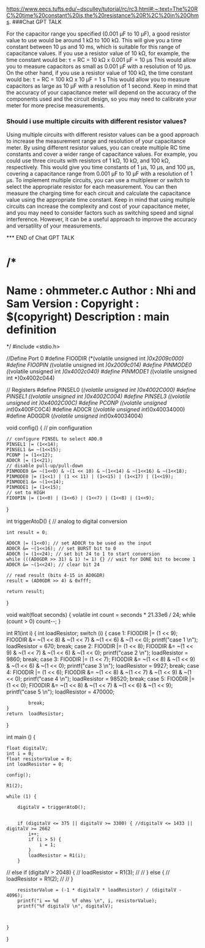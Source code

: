 
https://www.eecs.tufts.edu/~dsculley/tutorial/rc/rc3.html#:~:text=The%20RC%20time%20constant%20is,the%20resistance%20R%2C%20in%20Ohms.
###Chat GPT TALK

For the capacitor range you specified (0.001 μF to 10 μF), a good resistor value to use would be around 1 kΩ to 100 kΩ. 
This will give you a time constant between 10 μs and 10 ms, which is suitable for this range of capacitance values.
If you use a resistor value of 10 kΩ, for example, the time constant would be: τ = RC = 10 kΩ x 0.001 μF = 10 μs
This would allow you to measure capacitors as small as 0.001 μF with a resolution of 10 μs.
On the other hand, if you use a resistor value of 100 kΩ, the time constant would be: τ = RC = 100 kΩ x 10 μF = 1 s
This would allow you to measure capacitors as large as 10 μF with a resolution of 1 second. Keep in mind that the accuracy 
of your capacitance meter will depend on the accuracy of the components used and the circuit design, so you may need to calibrate 
your meter for more precise measurements.




### Should i use multiple circuits with different resistor values?

Using multiple circuits with different resistor values can be a good approach to increase the measurement range and resolution of 
your capacitance meter. By using different resistor values, you can create multiple RC time constants and cover a wider range of 
capacitance values. For example, you could use three circuits with resistors of 1 kΩ, 10 kΩ, and 100 kΩ, respectively. This would 
give you time constants of 1 μs, 10 μs, and 100 μs, covering a capacitance range from 0.001 μF to 10 μF with a resolution of 1 μs.
To implement multiple circuits, you can use a multiplexer or switch to select the appropriate resistor for each measurement. You can 
then measure the charging time for each circuit and calculate the capacitance value using the appropriate time constant.
Keep in mind that using multiple circuits can increase the complexity and cost of your capacitance meter, and you may need to consider
factors such as switching speed and signal interference. However, it can be a useful approach to improve the accuracy and versatility of 
your measurements.


*** END of Chat GPT TALK

/*
===============================================================================
 Name        : ohmmeter.c
 Author      : Nhi and Sam
 Version     :
 Copyright   : $(copyright)
 Description : main definition
===============================================================================
*/
#include <stdio.h>

//Define Port 0
#define FIO0DIR (*(volatile unsigned int *)0x2009c000)
#define FIO0PIN (*(volatile unsigned int *)0x2009c014)
#define PINMODE0 (*(volatile unsigned int *)0x4002c040)
#define PINMODE1 (*(volatile unsigned int *)0x4002c044)

// Registers
#define PINSEL0 (*(volatile unsigned int *)0x4002C000)
#define PINSEL1 (*(volatile unsigned int *)0x4002C004)
#define PINSEL3 (*(volatile unsigned int *)0x4002C00C)
#define PCONP (*(volatile unsigned int*)0x400FC0C4)
#define AD0CR (*(volatile unsigned int*)0x40034000)
#define AD0GDR (*(volatile unsigned int*)0x40034004)

void config() { // pin configuration

    // configure PINSEL to select AD0.0
    PINSEL1 |= (1<<14);
    PINSEL1 &= ~(1<<15);
    PCONP |= (1<<12);
    AD0CR |= (1<<21);
    // disable pull-up/pull-down
    PINMODE0 &= ~(1<<0) & ~(1 << 10) & ~(1<<14) & ~(1<<16) & ~(1<<18);
    PINMODE0 |=	(1<<1) | (1 << 11) | (1<<15) | (1<<17) | (1<<19);
    PINMODE1 &= ~(1<<14);
    PINMODE1 |= (1<<15);
    // set to HIGH
    FIO0PIN |= (1<<0) | (1<<6) | (1<<7) | (1<<8) | (1<<9);
}

int triggerAtoD() { // analog to digital conversion

	int result = 0;

	AD0CR |= (1<<0); // set AD0CR to be used as the input
	AD0CR &= ~(1<<16); // set BURST bit to 0
	AD0CR |= (1<<24); // set bit 24 to 1 to start conversion
	while (((AD0GDR >> 31) & 1) != 1) {} // wait for DONE bit to become 1
	AD0CR &= ~(1<<24); // clear bit 24

    // read result (bits 4-15 in AD0GDR)
	result = (AD0GDR >> 4) & 0xfff;

    return result;
}

void wait(float seconds) {
    volatile int count = seconds * 21.33e6 / 24;
    while (count > 0) count--;
}

int R1(int i) {
	int loadResistor;
	switch (i) {
		case 1:
			FIO0DIR |= (1 << 9);
			FIO0DIR &= ~(1 << 8) & ~(1 << 7) & ~(1 << 6) & ~(1 << 0);
	    	printf("case 1 \n");
	    	loadResistor = 670;
			break;
		case 2:
			FIO0DIR |= (1 << 8);
			FIO0DIR &= ~(1 << 9) & ~(1 << 7) & ~(1 << 6) & ~(1 << 0);
	    	printf("case 2 \n");
	    	loadResistor = 9860;
			break;
		case 3:
			FIO0DIR |= (1 << 7);
			FIO0DIR &= ~(1 << 8) & ~(1 << 9) & ~(1 << 6) & ~(1 << 0);
	    	printf("case 3 \n");
	    	loadResistor = 9927;
			break;
		case 4:
			FIO0DIR |= (1 << 6);
			FIO0DIR &= ~(1 << 8) & ~(1 << 7) & ~(1 << 9) & ~(1 << 0);
	    	printf("case 4 \n");
	    	loadResistor = 98520;
			break;
		case 5:
			FIO0DIR |= (1 << 0);
			FIO0DIR &= ~(1 << 8) & ~(1 << 7) & ~(1 << 6) & ~(1 << 9);
	    	printf("case 5 \n");
	    	loadResistor = 470000;

			break;
	}
	return 	loadResistor;
}


int main () {

    float digitalV;
    int i = 0;
	float resistorValue = 0;
	int loadResistor = 0;

	config();

	R1(2);

    while (1) {

    	digitalV = triggerAtoD();


		if (digitalV <= 375 || digitalV >= 3300) { //digitalV <= 1433 || digitalV >= 2662
			i++;
			if (i > 5) {
				i = 1;
			}
			loadResistor = R1(i);
		}
//		else if (digitalV > 2048) {
//			loadResistor = R1(3);
//
//		} else {
//			loadResistor = R1(2);
//
//		}



		resistorValue = (-1 * digitalV * loadResistor) / (digitalV - 4096);
    	printf("i == %d     %f ohms \n", i, resistorValue);
    	printf("%f digitalV \n", digitalV);



	}
}


